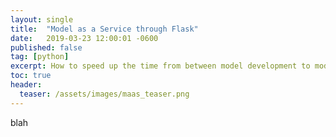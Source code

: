 ```yaml
---
layout: single
title:  "Model as a Service through Flask"
date:   2019-03-23 12:00:01 -0600
published: false
tag: [python]
excerpt: How to speed up the time from between model development to model deployment.
toc: true
header:
  teaser: /assets/images/maas_teaser.png
---
```

blah







